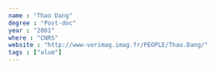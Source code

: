 ```yaml
---
name : "Thao Dang"
degree : "Post-doc"
year : "2001"
where : "CNRS"
website : "http://www-verimag.imag.fr/PEOPLE/Thao.Dang/"
tags : ["alum"]
---
```

